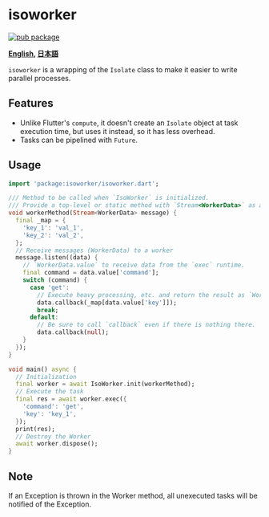 # isoworker

[![pub package](https://img.shields.io/pub/v/isoworker.svg)](https://pub.dartlang.org/packages/isoworker)

**[English](https://github.com/zuvola/isoworker/blob/master/README.md), [日本語](https://github.com/zuvola/isoworker/blob/master/README_jp.md)**

`isoworker` is a wrapping of the `Isolate` class to make it easier to write parallel processes. 


## Features

- Unlike Flutter's `compute`, it doesn't create an `Isolate` object at task execution time, but uses it instead, so it has less overhead.
- Tasks can be pipelined with `Future`.


## Usage

```dart
import 'package:isoworker/isoworker.dart';

/// Method to be called when `IsoWorker` is initialized.
/// Provide a top-level or static method with `Stream<WorkerData>` as an argument.
void workerMethod(Stream<WorkerData> message) {
  final _map = {
    'key_1': 'val_1',
    'key_2': 'val_2',
  };
  // Receive messages (WorkerData) to a worker
  message.listen((data) {
    // `WorkerData.value` to receive data from the `exec` runtime.
    final command = data.value['command'];
    switch (command) {
      case 'get':
        // Execute heavy processing, etc. and return the result as `WorkerData.callback`.
        data.callback(_map[data.value['key']]);
        break;
      default:
        // Be sure to call `callback` even if there is nothing there.
        data.callback(null);
    }
  });
}

void main() async {
  // Initialization
  final worker = await IsoWorker.init(workerMethod);
  // Execute the task
  final res = await worker.exec({
    'command': 'get',
    'key': 'key_1',
  });
  print(res);
  // Destroy the Worker
  await worker.dispose();
}
```

## Note

If an Exception is thrown in the Worker method, all unexecuted tasks will be notified of the Exception.